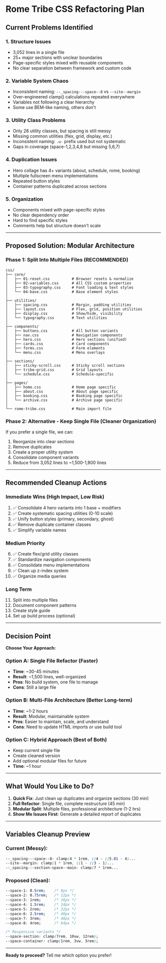 # Rome Tribe CSS Refactoring Plan

## Current Problems Identified

### 1. **Structure Issues**
- 3,052 lines in a single file
- 25+ major sections with unclear boundaries
- Page-specific styles mixed with reusable components
- No clear separation between framework and custom code

### 2. **Variable System Chaos**
- Inconsistent naming: `--_spacing---space--8` vs `--site--margin`
- Over-engineered clamp() calculations repeated everywhere
- Variables not following a clear hierarchy
- Some use BEM-like naming, others don't

### 3. **Utility Class Problems**
- Only 28 utility classes, but spacing is still messy
- Missing common utilities (flex, grid, display, etc.)
- Inconsistent naming: `.u-` prefix used but not systematic
- Gaps in coverage (space-1,2,3,4,8 but missing 5,6,7)

### 4. **Duplication Issues**
- Hero collage has 4+ variants (about, schedule, rome, booking)
- Multiple fullscreen menu implementations
- Repeated button styles
- Container patterns duplicated across sections

### 5. **Organization**
- Components mixed with page-specific styles
- No clear dependency order
- Hard to find specific styles
- Comments help but structure doesn't scale

---

## Proposed Solution: Modular Architecture

### **Phase 1: Split Into Multiple Files** (RECOMMENDED)

```
css/
├── core/
│   ├── 01-reset.css          # Browser resets & normalize
│   ├── 02-variables.css      # All CSS custom properties
│   ├── 03-typography.css     # Font loading & text styles
│   └── 04-base.css           # Base element styles
│
├── utilities/
│   ├── spacing.css           # Margin, padding utilities
│   ├── layout.css            # Flex, grid, position utilities
│   ├── display.css           # Show/hide, visibility
│   └── typography.css        # Text utilities
│
├── components/
│   ├── buttons.css           # All button variants
│   ├── nav.css               # Navigation components
│   ├── hero.css              # Hero sections (unified)
│   ├── cards.css             # Card components
│   ├── forms.css             # Form elements
│   └── menu.css              # Menu overlays
│
├── sections/
│   ├── sticky-scroll.css     # Sticky scroll sections
│   ├── tribe-grid.css        # Grid layouts
│   └── schedule.css          # Schedule-specific
│
├── pages/
│   ├── home.css              # Home page specific
│   ├── about.css             # About page specific
│   ├── booking.css           # Booking page specific
│   └── archive.css           # Archive page specific
│
└── rome-tribe.css            # Main import file
```

### **Phase 2: Alternative - Keep Single File (Cleaner Organization)**

If you prefer a single file, we can:
1. Reorganize into clear sections
2. Remove duplicates
3. Create a proper utility system
4. Consolidate component variants
5. Reduce from 3,052 lines to ~1,500-1,800 lines

---

## Recommended Cleanup Actions

### **Immediate Wins** (High Impact, Low Risk)
1. ✅ Consolidate 4 hero variants into 1 base + modifiers
2. ✅ Create systematic spacing utilities (0-10 scale)
3. ✅ Unify button styles (primary, secondary, ghost)
4. ✅ Remove duplicate container classes
5. ✅ Simplify variable names

### **Medium Priority**
6. ✅ Create flex/grid utility classes
7. ✅ Standardize navigation components
8. ✅ Consolidate menu implementations
9. ✅ Clean up z-index system
10. ✅ Organize media queries

### **Long Term**
11. Split into multiple files
12. Document component patterns
13. Create style guide
14. Set up build process (optional)

---

## Decision Point

**Choose Your Approach:**

### Option A: Single File Refactor (Faster)
- **Time**: ~30-45 minutes
- **Result**: ~1,500 lines, well-organized
- **Pros**: No build system, one file to manage
- **Cons**: Still a large file

### Option B: Multi-File Architecture (Better Long-term)
- **Time**: ~1-2 hours
- **Result**: Modular, maintainable system
- **Pros**: Easier to maintain, scale, and understand
- **Cons**: Need to update HTML imports or use build tool

### Option C: Hybrid Approach (Best of Both)
- Keep current single file
- Create cleaned version
- Add optional modular files for future
- **Time**: ~1 hour

---

## What Would You Like to Do?

1. **Quick Fix**: Just clean up duplicates and organize sections (30 min)
2. **Full Refactor**: Single file, complete restructure (45 min)
3. **Modular Split**: Multiple files, professional architecture (1-2 hrs)
4. **Show Me Issues First**: Generate a detailed report of duplicates

---

## Variables Cleanup Preview

### Current (Messy):
```css
--_spacing---space--8: clamp(4 * 1rem, ((4 - ((5.81 - 4)...
--site--margin: clamp(1 * 1rem, ((1 - ((3 - 1)...
--_spacing---section-space--main: clamp(7 * 1rem...
```

### Proposed (Clean):
```css
--space-1: 0.5rem;    /* 8px */
--space-2: 0.75rem;   /* 12px */
--space-3: 1rem;      /* 16px */
--space-4: 1.5rem;    /* 24px */
--space-5: 2rem;      /* 32px */
--space-6: 2.5rem;    /* 40px */
--space-7: 3rem;      /* 48px */
--space-8: 4rem;      /* 64px */

/* Responsive variants */
--space-section: clamp(7rem, 10vw, 12rem);
--space-container: clamp(1rem, 3vw, 3rem);
```

---

**Ready to proceed?** Tell me which option you prefer!

